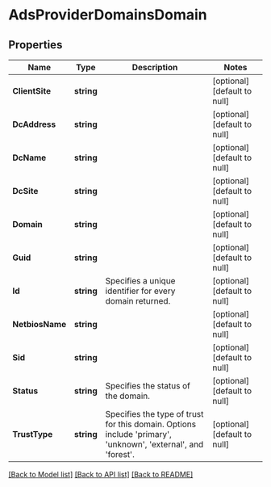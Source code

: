 # AdsProviderDomainsDomain

## Properties
Name | Type | Description | Notes
------------ | ------------- | ------------- | -------------
**ClientSite** | **string** |  | [optional] [default to null]
**DcAddress** | **string** |  | [optional] [default to null]
**DcName** | **string** |  | [optional] [default to null]
**DcSite** | **string** |  | [optional] [default to null]
**Domain** | **string** |  | [optional] [default to null]
**Guid** | **string** |  | [optional] [default to null]
**Id** | **string** | Specifies a unique identifier for every domain returned. | [optional] [default to null]
**NetbiosName** | **string** |  | [optional] [default to null]
**Sid** | **string** |  | [optional] [default to null]
**Status** | **string** | Specifies the status of the domain. | [optional] [default to null]
**TrustType** | **string** | Specifies the type of trust for this domain. Options include &#39;primary&#39;, &#39;unknown&#39;, &#39;external&#39;, and &#39;forest&#39;. | [optional] [default to null]

[[Back to Model list]](../README.md#documentation-for-models) [[Back to API list]](../README.md#documentation-for-api-endpoints) [[Back to README]](../README.md)


